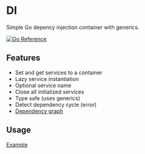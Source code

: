 # DI

Simple Go depency injection container with generics.

[![Go Reference](https://pkg.go.dev/badge/github.com/pierrre/di.svg)](https://pkg.go.dev/github.com/pierrre/di)

## Features

- Set and get services to a container
- Lazy service instantiation
- Optional service name
- Close all initialized services
- Type safe (uses generics)
- Detect dependency cycle (error)
- [Dependency graph](https://pkg.go.dev/github.com/pierrre/di#example-Dependency)

## Usage

[Example](https://pkg.go.dev/github.com/pierrre/di#example-package)

